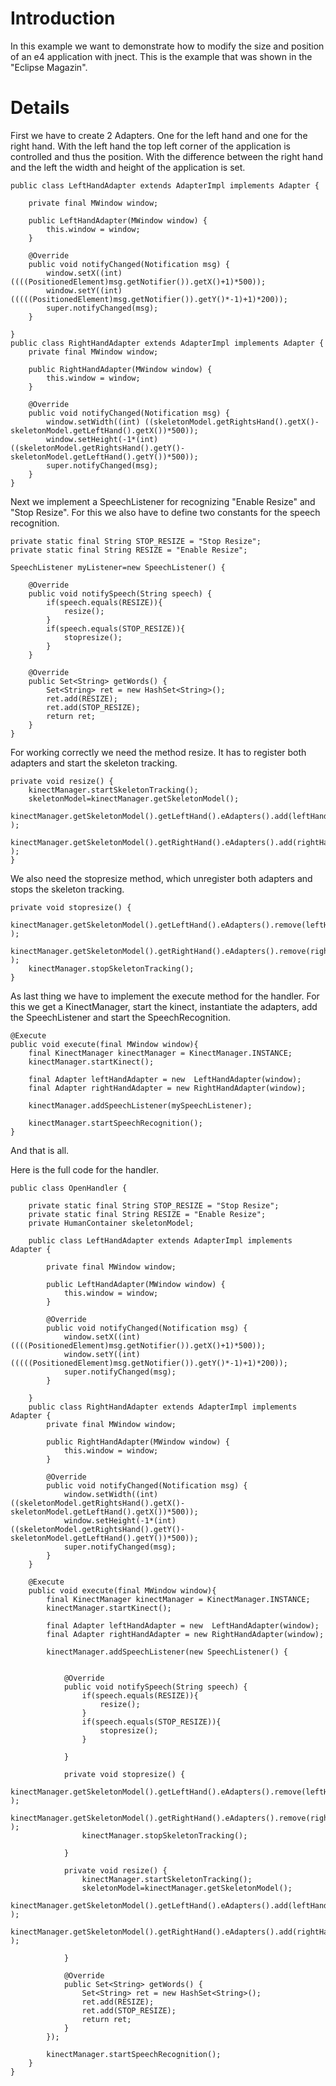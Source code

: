 # Introduction #
In this example we want to demonstrate how to modify the size and position of an e4 application with jnect.
This is the example that was shown in the "Eclipse Magazin".

# Details #
First we have to create 2 Adapters. One for the left hand and one for the right hand. With the left hand the top left corner of the application is controlled and thus the position. With the difference between the right hand and the left the width and height of the application is set.
```
public class LeftHandAdapter extends AdapterImpl implements Adapter {

	private final MWindow window;

	public LeftHandAdapter(MWindow window) {
		this.window = window;
	}

	@Override
	public void notifyChanged(Notification msg) {
		window.setX((int) ((((PositionedElement)msg.getNotifier()).getX()+1)*500));
		window.setY((int) (((((PositionedElement)msg.getNotifier()).getY()*-1)+1)*200));
		super.notifyChanged(msg);
	}

}
public class RightHandAdapter extends AdapterImpl implements Adapter {
	private final MWindow window;

	public RightHandAdapter(MWindow window) {
		this.window = window;
	}

	@Override
	public void notifyChanged(Notification msg) {
		window.setWidth((int) ((skeletonModel.getRightsHand().getX()-skeletonModel.getLeftHand().getX())*500));
		window.setHeight(-1*(int) ((skeletonModel.getRightsHand().getY()-skeletonModel.getLeftHand().getY())*500));
		super.notifyChanged(msg);
	}
}
```

Next we implement a SpeechListener for recognizing "Enable Resize" and "Stop Resize". For this we also have to define two constants for the speech recognition.

```
private static final String STOP_RESIZE = "Stop Resize";
private static final String RESIZE = "Enable Resize";

SpeechListener myListener=new SpeechListener() {
	
	@Override
	public void notifySpeech(String speech) {
		if(speech.equals(RESIZE)){
			resize();
		}
		if(speech.equals(STOP_RESIZE)){
			stopresize();
		}
	}
	
	@Override
	public Set<String> getWords() {
		Set<String> ret = new HashSet<String>();
		ret.add(RESIZE);
		ret.add(STOP_RESIZE);
		return ret;
	}
}
```

For working correctly we need the method resize. It has to register both adapters and start the skeleton tracking.
```
private void resize() {
	kinectManager.startSkeletonTracking();
	skeletonModel=kinectManager.getSkeletonModel();
	kinectManager.getSkeletonModel().getLeftHand().eAdapters().add(leftHandAdapter );
	kinectManager.getSkeletonModel().getRightHand().eAdapters().add(rightHandAdapter );
}
```
We also need the stopresize method, which unregister both adapters and stops the skeleton tracking.
```
private void stopresize() {
	kinectManager.getSkeletonModel().getLeftHand().eAdapters().remove(leftHandAdapter );
	kinectManager.getSkeletonModel().getRightHand().eAdapters().remove(rightHandAdapter );
	kinectManager.stopSkeletonTracking();
}
```
As last thing we have to implement the execute method for the handler. For this we get a KinectManager, start the kinect, instantiate the adapters, add the SpeechListener and start the SpeechRecognition.
```
@Execute
public void execute(final MWindow window){
	final KinectManager kinectManager = KinectManager.INSTANCE;
	kinectManager.startKinect();
	
	final Adapter leftHandAdapter = new  LeftHandAdapter(window);
	final Adapter rightHandAdapter = new RightHandAdapter(window);

	kinectManager.addSpeechListener(mySpeechListener);
	
	kinectManager.startSpeechRecognition();
}
```
And that is all.

Here is the full code for the handler.
```
public class OpenHandler {

	private static final String STOP_RESIZE = "Stop Resize";
	private static final String RESIZE = "Enable Resize";
	private HumanContainer skeletonModel;

	public class LeftHandAdapter extends AdapterImpl implements Adapter {

		private final MWindow window;

		public LeftHandAdapter(MWindow window) {
			this.window = window;
		}

		@Override
		public void notifyChanged(Notification msg) {
			window.setX((int) ((((PositionedElement)msg.getNotifier()).getX()+1)*500));
			window.setY((int) (((((PositionedElement)msg.getNotifier()).getY()*-1)+1)*200));
			super.notifyChanged(msg);
		}

	}
	public class RightHandAdapter extends AdapterImpl implements Adapter {
		private final MWindow window;

		public RightHandAdapter(MWindow window) {
			this.window = window;
		}

		@Override
		public void notifyChanged(Notification msg) {
			window.setWidth((int) ((skeletonModel.getRightsHand().getX()-skeletonModel.getLeftHand().getX())*500));
			window.setHeight(-1*(int) ((skeletonModel.getRightsHand().getY()-skeletonModel.getLeftHand().getY())*500));
			super.notifyChanged(msg);
		}
	}

	@Execute
	public void execute(final MWindow window){
		final KinectManager kinectManager = KinectManager.INSTANCE;
		kinectManager.startKinect();
		
		final Adapter leftHandAdapter = new  LeftHandAdapter(window);
		final Adapter rightHandAdapter = new RightHandAdapter(window);
		
		kinectManager.addSpeechListener(new SpeechListener() {
			

			@Override
			public void notifySpeech(String speech) {
				if(speech.equals(RESIZE)){
					resize();
				}
				if(speech.equals(STOP_RESIZE)){
					stopresize();
				}
				
			}
			
			private void stopresize() {
				kinectManager.getSkeletonModel().getLeftHand().eAdapters().remove(leftHandAdapter );
				kinectManager.getSkeletonModel().getRightHand().eAdapters().remove(rightHandAdapter );
				kinectManager.stopSkeletonTracking();
				
			}

			private void resize() {
				kinectManager.startSkeletonTracking();
				skeletonModel=kinectManager.getSkeletonModel();
				kinectManager.getSkeletonModel().getLeftHand().eAdapters().add(leftHandAdapter );
				kinectManager.getSkeletonModel().getRightHand().eAdapters().add(rightHandAdapter );
				
			}

			@Override
			public Set<String> getWords() {
				Set<String> ret = new HashSet<String>();
				ret.add(RESIZE);
				ret.add(STOP_RESIZE);
				return ret;
			}
		});
		
		kinectManager.startSpeechRecognition();	
	}
}
```